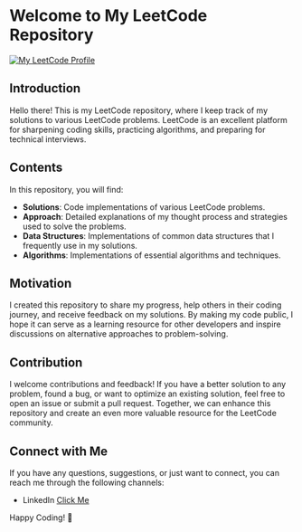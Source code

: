# Welcome to My LeetCode Repository

[![My LeetCode Profile](https://leetcode.com/wesujs/)](https://leetcode.com/wesujs/)

## Introduction

Hello there! This is my LeetCode repository, where I keep track of my solutions to various LeetCode problems. LeetCode is an excellent platform for sharpening coding skills, practicing algorithms, and preparing for technical interviews.

## Contents

In this repository, you will find:

- **Solutions**: Code implementations of various LeetCode problems.
- **Approach**: Detailed explanations of my thought process and strategies used to solve the problems.
- **Data Structures**: Implementations of common data structures that I frequently use in my solutions.
- **Algorithms**: Implementations of essential algorithms and techniques.

## Motivation

I created this repository to share my progress, help others in their coding journey, and receive feedback on my solutions. By making my code public, I hope it can serve as a learning resource for other developers and inspire discussions on alternative approaches to problem-solving.

## Contribution

I welcome contributions and feedback! If you have a better solution to any problem, found a bug, or want to optimize an existing solution, feel free to open an issue or submit a pull request. Together, we can enhance this repository and create an even more valuable resource for the LeetCode community.

## Connect with Me

If you have any questions, suggestions, or just want to connect, you can reach me through the following channels:

- LinkedIn [Click Me](https://www.linkedin.com/in/williespratt/)

Happy Coding! 🚀
